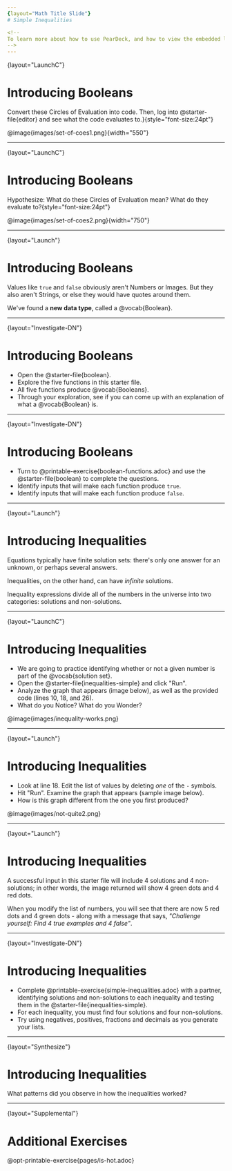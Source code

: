 ```yaml
---
{layout="Math Title Slide"}
# Simple Inequalities

<!--
To learn more about how to use PearDeck, and how to view the embedded links on these slides without going into present mode visit https://help.peardeck.com/en
-->
---
```

{layout="LaunchC"}
# Introducing Booleans 

Convert these Circles of Evaluation into code. Then, log into @starter-file{editor} and see what the code evaluates to.}{style="font-size:24pt"}

@image{images/set-of-coes1.png}{width="550"}


---
{layout="LaunchC"}
# Introducing Booleans 

Hypothesize: What do these Circles of Evaluation mean? What do they evaluate to?{style="font-size:24pt"}

@image{images/set-of-coes2.png}{width="750"}

---
{layout="Launch"}
# Introducing Booleans 

Values like `true` and `false` obviously aren't Numbers or Images. But they also aren't Strings, or else they would have quotes around them. 

We've found a __new data type__, called a @vocab{Boolean}.

---
{layout="Investigate-DN"}
# Introducing Booleans

* Open the @starter-file{boolean}.
* Explore the five functions in this starter file.
* All five functions produce @vocab{Booleans}. 
* Through your exploration, see if you can come up with an explanation of what a @vocab{Boolean} is.

---
{layout="Investigate-DN"}
# Introducing Booleans 

* Turn to @printable-exercise{boolean-functions.adoc} and use the @starter-file{boolean} to complete the questions.
* Identify inputs that will make each function produce `true`.
* Identify inputs that will make each function produce `false`.

<!--
Students will see functions on this page that they've never encountered before! But instead of answering their questions, encourage them to make a _guess_ about what they do, and then type it in to discover for themselves.
- Explicitly point out that _everything they know still works!_ They can use their reasoning about Circles of Evaluation and Contracts to figure things out.

Common Misconceptions
- Many students - especially traditionally high-achieving ones - will be very concerned about writing examples that are "wrong." The misconception here is that an expression that produces `false` is somehow _incorrect_. You can preempt this in advance, by explaining that our Boolean-producing functions _should sometimes return false_.
-->

---
{layout="Launch"}
# Introducing Inequalities

Equations typically have finite solution sets: there's only one answer for an unknown, or perhaps several answers. 

Inequalities, on the other hand, can have _infinite_ solutions.  

Inequality expressions divide all of the numbers in the universe into two categories: solutions and non-solutions.  

<!--
	_It is important that students learn to recognize that there are many possible solutions and non-solutions to an inequality and are able to identify whether or not a given number is or isn't part of the @vocab{solution set}._
-->


---
{layout="LaunchC"}
# Introducing Inequalities

- We are going to practice identifying whether or not a given number is part of the @vocab{solution set}.
- Open the @starter-file{inequalities-simple} and click "Run".
- Analyze the graph that appears (image below), as well as the provided code (lines 10, 18, and 26).
- What do you Notice? What do you Wonder?

@image{images/inequality-works.png}

<!--
	Students might observe the following:

* This starter file includes a special `inequality` function that takes in a function __(which tests numbers in an inequality)__ and a list of 8 numbers __(to test in the function)__.

* When we click "Run", we see a graph of the inequality on a number line.

* The solution set is shaded in blue.

* The 8 numbers provided in the list are shown as dots on the numberline. They will appear:
** green _when they're part of the solution set_
** red _when they are non-solutions_
-->

---
{layout="Launch"}
# Introducing Inequalities

- Look at line 18. Edit the list of values by deleting _one_ of the `-` symbols.
- Hit "Run". Examine the graph that appears (sample image below).
- How is this graph different from the one you first produced?


@image{images/not-quite2.png}

---
{layout="Launch"}
# Introducing Inequalities

A successful input in this starter file will include 4 solutions and 4 non-solutions; in other words, the image returned will show 4 green dots and 4 red dots.

When you modify the list of numbers, you will see that there are now 5 red dots and 4 green dots - along with a message that says, _"Challenge yourself: Find 4 true examples and 4 false"_.

---
{layout="Investigate-DN"}
# Introducing Inequalities

- Complete @printable-exercise{simple-inequalities.adoc} with a partner, identifying solutions and non-solutions to each inequality and testing them in the @starter-file{inequalities-simple}.
- For each inequality, you must find four solutions and four non-solutions.
- Try using negatives, positives, fractions and decimals as you generate your lists.

---
{layout="Synthesize"}
# Introducing Inequalities

What patterns did you observe in how the inequalities worked?

---
{layout="Supplemental"}
# Additional Exercises

@opt-printable-exercise{pages/is-hot.adoc}
